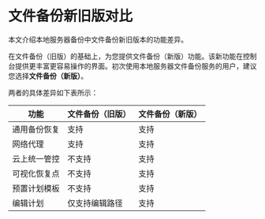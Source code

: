 # 文件备份新旧版对比

本文介绍本地服务器备份中文件备份新旧版本的功能差异。

在文件备份（旧版）的基础上，为您提供文件备份（新版）功能。该新功能在控制台提供更丰富更容易操作的界面。初次使用本地服务器文件备份服务的用户，建议您选择**文件备份（新版）**。

两者的具体差异如下表所示：

|功能|文件备份（旧版）|文件备份（新版）|
|--|--------|--------|
|通用备份恢复|支持|支持|
|网络代理|支持|支持|
|云上统一管控|不支持|支持|
|可视化恢复点|不支持|支持|
|预置计划模板|不支持|支持|
|编辑计划|仅支持编辑路径|支持|


